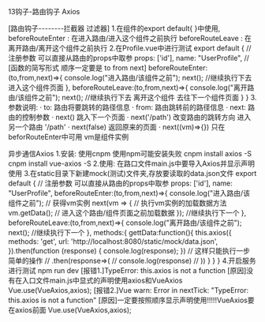13钩子-路由钩子 Axios

[路由钩子--------拦截器 过滤器]
1.在组件的export default{
}中使用,
beforeRouteEnter : 在进入路由/进入这个组件之前执行
beforeRouteLeave : 在离开路由/离开这个组件之前执行
2.在Profile.vue中进行测试
export default {
    // 注册参数 可以直接从路由的props中取参
    props: ['id'],
    name: "UserProfile",
    // [函数的简写形式 顺序一定要是 to from next]
    beforeRouteEnter:(to,from,next)=>{
        console.log("进入路由/该组件之前");
        next(); //继续执行下去 进入这个组件页面
    },
    beforeRouteLeave:(to,from,next)=>{
        console.log("离开路由/该组件之前");
        next(); //继续执行下去 离开这个组件 去往下一个组件页面
    }
}
3.参数说明:
· to: 路由将要跳转的路径信息
· from: 路由跳转前的路径信息
· next: 路由的控制参数
  · next() 跳入下一个页面
  · next('/path') 改变路由的跳转方向 进入另一个路由 '/path'
  · next(false) 返回原来的页面
  · next((vm)=>{}) 只在beforRouteEnter中可用 vm是组件实例
    
异步通信Axios
1.安装: 使用cnpm 使用npm可能安装失败
cnpm install axios -S 
cnpm install vue-axios -S 
2.使用:
在路口文件main.js中要导入Axios并显示声明使用
3.在static目录下新建mock(测试)文件夹,存放要读取的data.json文件
export default {
    // 注册参数 可以直接从路由的props中取参
    props: ['id'],
    name: "UserProfile",
    beforeRouteEnter:(to,from,next)=>{
        console.log("进入路由/该组件之前");
        // 获得vm实例
        next(vm => {
            // 执行vm实例的加载数据方法
            vm.getData(); // 进入这个路由/组件页面之前加载数据
        });
        //继续执行下一个
    },
    beforeRouteLeave:(to,from,next)=>{
        console.log("离开路由/该组件之前");
        next(); //继续执行下一个
    },
    methods:{
        gettData:function(){
            this.axios({
                methods: 'get',
                url: 'http://localhost:8080/static/mock/data.json',
            }).then(function (response) {
                console.log(response);
            })
            // 这样只能执行一步简单的操作
            //  .then(response=>(
            //     console.log(response)
            // ))
        }
    }
}
4.开启服务进行测试
npm run dev
[报错1.]TypeError: this.axios is not a function
[原因]没有在入口文件main.js中显式的声明使用axios和VueAxios
Vue.use(VueAxios,axios);
[报错2.]Vue warn: Error in nextTick: "TypeError: this.axios is not a function"
[原因]一定要按照顺序显示声明使用!!!!!VueAxios要在axios前面
Vue.use(VueAxios,axios);
